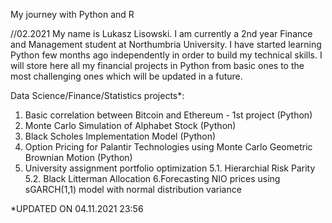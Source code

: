 My journey with Python and R

//02.2021
My name is Lukasz Lisowski. I am currently a 2nd year Finance and Management student at Northumbria University. I have started learning Python few months ago independently in order to build my technical skills. I will store here all my financial projects in Python from basic ones to the most challenging ones which will be updated in a future.

Data Science/Finance/Statistics projects*:

1. Basic correlation between Bitcoin and Ethereum - 1st project (Python)
2. Monte Carlo Simulation of Alphabet Stock (Python)
3. Black Scholes Implementation Model (Python)
4. Option Pricing for Palantir Technologies using Monte Carlo Geometric Brownian Motion (Python)
5. University assignment portfolio optimization
  5.1. Hierarchial Risk Parity
  5.2. Black Litterman Allocation
6.Forecasting NIO prices using sGARCH(1,1) model with normal distribution variance

*UPDATED ON 04.11.2021 23:56
